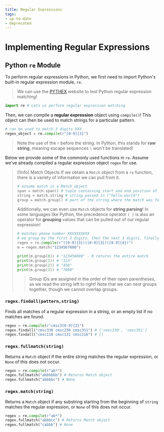 ```yaml
---
title: Regular Expressions
tags:
- up-to-date
- deprecated
---
```



# Implementing Regular Expressions
## Python `re` Module
To perform regular expressions in Python, we first need to import Python's built-in regular expression module, `re`.
> We can use the [PYTHEX](https://pythex.org/) website to test Python regular expression matching!


```python
import re # Lets us perform regular expression matching
```

Then, we can compile a **regular expression** object using `compile()`! This object can then be used to match strings for a particular pattern.

```python
# can be used to match 3 digits XXX
regex_object = re.compile(r"[0-9]{3}")
```
> Note the use of the `r` before the string. In Python, this stands for **raw string**, meaning escape sequences `\` won't be translated!

Below we provide some of the commonly used functions in `re`. Assume we've already compiled a regular expression object `regex` for use.

> [!Info] Match Objects
> If we obtain a `Match` object from a `re` function, there is a variety of information we can pull from it.
>
> ```python
> # assume match is a Match object 
> span = match.span() # tuple containing start and end position of the match
> string = match.string # string passed in ("hello world")
> group = match.group() # part of the string where the match was found
> ```
>
> Additionally, we can even use `Match` objects for **string parsing**! In some languages like Python, the precedence operator `( )` is also an operator for **grouping** values that can be pulled out of our regular expression!
>
> ```python
> # matches phone number XXXXXXXXXX
> # we group by the first 3 digits, then the next 3 digits, finally the last 4 digits
> regex = re.compile(r"([0-9]{3})([0-9]{3})([0-9]{4})")
> m = regex.match("1234567890")
>
> print(m.group(0)) # "123456890" - 0 returns the entire match
> print(m.group(1)) # "123"
> print(m.group(2)) # "456"
> print(m.group(3)) # "7890"
> ```
> > Group IDs are assigned in the order of their open parentheses, as we read the string left to right! Note that we can nest groups together, though we cannot overlap groups.

### `regex.findall(pattern,string)`
Finds all matches of a regular expression in a string, or an empty list if no matches are found.

```python
regex = re.compile(r"cmsc3[0-9]{2}")
regex.findall("cmsc330 cmsc250 cmsc351") # ['cmsc330', 'cmsc351']
regex.findall("cmsc110 cmsc131 cmsc216") # []
```

### `regex.fullmatch(string)`
Returns a `Match` object if the entire string matches the regular expression, or `None` of this does not occur.

```python
regex = re.compile(r"ab*")
regex.fullmatch("abbbbbb") # Returns Match object
regex.fullmatch("abbbbc") # None
```

### `regex.match(string)`
Returns a `Match` object if any substring starting from the beginning of `string` matches the regular expression, or `None` of this does not occur.

```python
regex = re.compile(r"ab*")
regex.fullmatch("abbbcc") # Returns Match object
regex.fullmatch("cabbb") # None
```